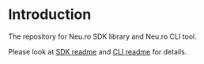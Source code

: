 # Introduction

The repository for Neu.ro SDK library and Neu.ro CLI tool.

Please look at [SDK readme]() and [CLI readme]() for details.

